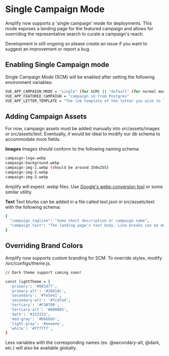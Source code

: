 # Single Campaign Mode

Amplify now supports a 'single campaign' mode for deployments. This mode exposes a landing page for the featured campaign and allows for overriding the representative search to curate a campaign's reach.

Development is still ongoing so please create an issue if you want to suggest an improvement or report a bug.

## Enabling Single Campaign mode
Single Campaign Mode (SCM) will be enabled after setting the following environment variables:
```bash
VUE_APP_CAMPAIGN_MODE = "single" (for SCM) || "default" (for normal mode)
VUE_APP_FEATURED_CAMPAIGN = "campaign id from Postgres"
VUE_APP_LETTER_TEMPLATE = "The lob template of the letter you wish to load"
```

## Adding Campaign Assets
For now, campaign assets must be added manually into src/assets/images or src/assets/text. Eventually, it would be ideal to modify our db schema to accommodate more fields.

**Images**
Images should conform to the following naming schema:
```bash
campaign-logo.webp
campaign-background.webp
campaign-img-1.webp (should be around 350x255)
campaign-img-2.webp
campaign-img-3.webp
```
Amplify will expect .webp files. Use [Google's webp conversion tool](https://developers.google.com/speed/webp/docs/precompiled) or some similar utility.

**Text**
Text blurbs can be added in a file called text.json in src/assets/text with the following schema:
```bash
{
  "campaign_tagline": "Some short description or campaign name",
  "campaign_text": "The landing page's text body. Line breaks can be done with '\n'. The page's CSS will take care of making them work."
}
```

## Overriding Brand Colors
Amplify now supports custom branding for SCM. To override styles, modify /src/configs/theme.js.
```bash
// Dark theme support coming soon!

const lightTheme = {
  'primary': '#083d77',
  'primary-alt': '#38618c',
  'secondary': '#fe5e41',
  'secondary-alt': '#fcd7ad',
  'tertiary': '#F3B700',
  'tertiary-alt': '#080085',
  'dark': '#333333',
  'med-gray': '#bbbbbb',
  'light-gray': '#eeeeee',
  'white': '#ffffff',
}
```
Less variables with the corresponding names (ex. @secondary-alt, @dark, etc.) will also be available globally.